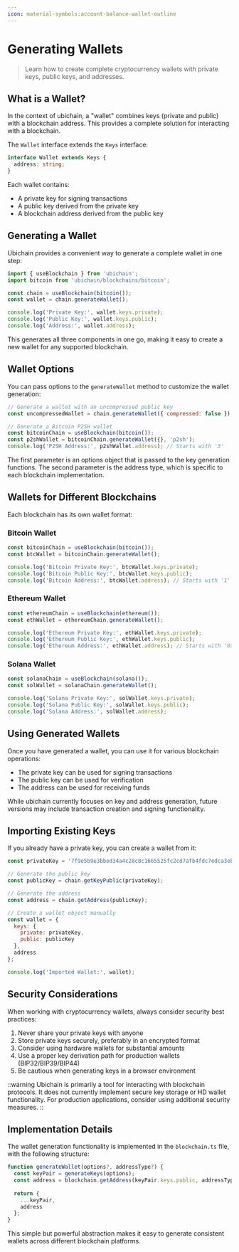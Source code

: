 ```yaml
---
icon: material-symbols:account-balance-wallet-outline
---
```


# Generating Wallets

> Learn how to create complete cryptocurrency wallets with private keys, public keys, and addresses.

## What is a Wallet?

In the context of ubichain, a "wallet" combines keys (private and public) with a blockchain address. This provides a complete solution for interacting with a blockchain.

The `Wallet` interface extends the `Keys` interface:

```typescript
interface Wallet extends Keys {
  address: string;
}
```

Each wallet contains:
- A private key for signing transactions
- A public key derived from the private key
- A blockchain address derived from the public key

## Generating a Wallet

Ubichain provides a convenient way to generate a complete wallet in one step:

```js
import { useBlockchain } from 'ubichain';
import bitcoin from 'ubichain/blockchains/bitcoin';

const chain = useBlockchain(bitcoin());
const wallet = chain.generateWallet();

console.log('Private Key:', wallet.keys.private);
console.log('Public Key:', wallet.keys.public);
console.log('Address:', wallet.address);
```

This generates all three components in one go, making it easy to create a new wallet for any supported blockchain.

## Wallet Options

You can pass options to the `generateWallet` method to customize the wallet generation:

```js
// Generate a wallet with an uncompressed public key
const uncompressedWallet = chain.generateWallet({ compressed: false });

// Generate a Bitcoin P2SH wallet
const bitcoinChain = useBlockchain(bitcoin());
const p2shWallet = bitcoinChain.generateWallet({}, 'p2sh');
console.log('P2SH Address:', p2shWallet.address); // Starts with '3'
```

The first parameter is an options object that is passed to the key generation functions. The second parameter is the address type, which is specific to each blockchain implementation.

## Wallets for Different Blockchains

Each blockchain has its own wallet format:

### Bitcoin Wallet

```js
const bitcoinChain = useBlockchain(bitcoin());
const btcWallet = bitcoinChain.generateWallet();

console.log('Bitcoin Private Key:', btcWallet.keys.private);
console.log('Bitcoin Public Key:', btcWallet.keys.public);
console.log('Bitcoin Address:', btcWallet.address); // Starts with '1'
```

### Ethereum Wallet

```js
const ethereumChain = useBlockchain(ethereum());
const ethWallet = ethereumChain.generateWallet();

console.log('Ethereum Private Key:', ethWallet.keys.private);
console.log('Ethereum Public Key:', ethWallet.keys.public);
console.log('Ethereum Address:', ethWallet.address); // Starts with '0x'
```

### Solana Wallet

```js
const solanaChain = useBlockchain(solana());
const solWallet = solanaChain.generateWallet();

console.log('Solana Private Key:', solWallet.keys.private);
console.log('Solana Public Key:', solWallet.keys.public);
console.log('Solana Address:', solWallet.address);
```

## Using Generated Wallets

Once you have generated a wallet, you can use it for various blockchain operations:

- The private key can be used for signing transactions
- The public key can be used for verification
- The address can be used for receiving funds

While ubichain currently focuses on key and address generation, future versions may include transaction creation and signing functionality.

## Importing Existing Keys

If you already have a private key, you can create a wallet from it:

```js
const privateKey = '7f9e5b9e3bbed34a4c28c8c1665525fc2cd7afb4fdc7edca3eb93ddf8a31ef56';

// Generate the public key
const publicKey = chain.getKeyPublic(privateKey);

// Generate the address
const address = chain.getAddress(publicKey);

// Create a wallet object manually
const wallet = {
  keys: {
    private: privateKey,
    public: publicKey
  },
  address
};

console.log('Imported Wallet:', wallet);
```

## Security Considerations

When working with cryptocurrency wallets, always consider security best practices:

1. Never share your private keys with anyone
2. Store private keys securely, preferably in an encrypted format
3. Consider using hardware wallets for substantial amounts
4. Use a proper key derivation path for production wallets (BIP32/BIP39/BIP44)
5. Be cautious when generating keys in a browser environment

::warning
Ubichain is primarily a tool for interacting with blockchain protocols. It does not currently implement secure key storage or HD wallet functionality. For production applications, consider using additional security measures.
::

## Implementation Details

The wallet generation functionality is implemented in the `blockchain.ts` file, with the following structure:

```js
function generateWallet(options?, addressType?) {
  const keyPair = generateKeys(options);
  const address = blockchain.getAddress(keyPair.keys.public, addressType);
  
  return {
    ...keyPair,
    address
  };
}
```

This simple but powerful abstraction makes it easy to generate consistent wallets across different blockchain platforms.